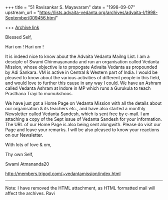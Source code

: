 +++
title = "51 Ravisankar S. Mayavaram"
date = "1998-09-07"
upstream_url = "https://lists.advaita-vedanta.org/archives/advaita-l/1998-September/009456.html"

+++
[Archive link](https://lists.advaita-vedanta.org/archives/advaita-l/1998-September/009456.html)

<introdcution>

Blessed Self,

Hari om !  Hari om !

It is indeed nice to know about the Advaita Vedanta Mailng List. I am a
desciple of Swami Chinmayananda and run an organisation called Vedanta
Mission, whose objective is to propogate Advaita Vedanta as propounded
by Adi Sankara. VM is active in Central & Western part of India. I would
be pleased to know about the various activities of different people in
this field, and would love to further this cause in any way I could. We
have an Ashram called Vedanta Ashram at Indore in MP which runs a
Gurukula to teach Prasthana Trayi to mumukshoos.

We have just got a Home Page on Vedanta Mission with all the details
about our organisation & its teachers etc., and have also started a
monthly Newsletter called Vedanta Sandesh, which is sent free by e-mail.
I am attaching a copy of the Sept issue of Vedanta Sandesh for your
information. The URL of our Home Page is also being sent alongwith.
Please do visit our Page and leave your remarks. I will be also pleased
to know your reactions on our Newsletter.

With lots of love & om,

Thy own Self,

Swami Atmananda20

http://members.tripod.com/~vedantamission/index.html

---------
Note: I have removed the HTML attachment, as HTML formatted mail
will affect the archives.
Ravi

